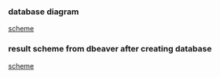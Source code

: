 ### database diagram
[scheme](https://github.com/Grishin-Vladislav/sql/blob/master/music_db.png)

### result scheme from dbeaver after creating database
[scheme](https://github.com/Grishin-Vladislav/sql/blob/master/music_public.png)
